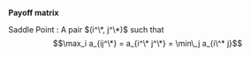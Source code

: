 **Payoff matrix**

Saddle Point
: A pair $(i^\*, j^\*)$ such that $$\max_i a_{ij^\*} = a_{i^\* j^\*} = \min\_j a_{i\^* j}$$